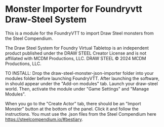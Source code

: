 # Monster Importer for Foundryvtt Draw-Steel System

This is a module for the FoundryVTT to import Draw Steel monsters from the Steel Compendium.



The Draw Steel System for Foundry Virtual Tabletop is an independent product published under the DRAW STEEL Creator License and is not affiliated with MCDM Productions, LLC. DRAW STEEL © 2024 MCDM Productions, LLC.

TO INSTALL: Drop the draw-steel-monster-json-importer folder into your modules folder before launching FoundryVTT.  After launching the software, in should appear under the "Add-on modules" tab.  Launch your draw-steel world.  Then, activate the module under "Game Settings" and "Manage Modules".

When you go to the "Create Actor" tab, there should be an "Import Monster" button at the bottom of the panel.  Click it and follow the instructions.  You must use the .json files from the Steel Compendium here https://steelcompendium.io/#bestiary.

